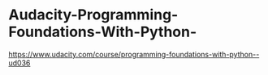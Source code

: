 # Audacity-Programming-Foundations-With-Python-
https://www.udacity.com/course/programming-foundations-with-python--ud036
